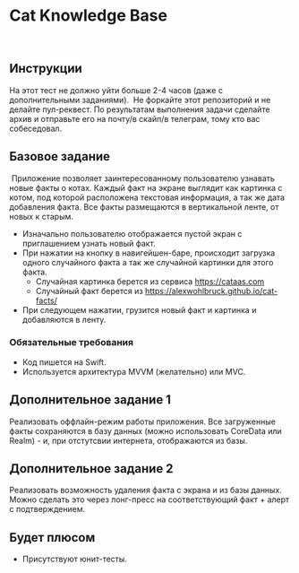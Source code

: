 # Cat Knowledge Base
​
## Инструкции
На этот тест не должно уйти больше 2-4 часов (даже с дополнительными заданиями). 
​
Не форкайте этот репозиторий и не делайте пул-реквест. По результатам выполнения задачи сделайте архив и отправьте его на почту/в скайп/в телеграм, тому кто вас собеседовал.
​
## Базовое задание
​
Приложение позволяет заинтересованному пользователю узнавать новые факты о котах.
Каждый факт на экране выглядит как картинка с котом, под которой расположена текстовая информация, а так же дата добавления факта.
Все факты размещаются в вертикальной ленте, от новых к старым.
​
* Изначально пользователю отображается пустой экран с приглашением узнать новый факт. 
* При нажатии на кнопку в навигейшен-баре, происходит загрузка одного случайного факта а так же случайной картинки для этого факта.
  - Случайная картинка берется из сервиса https://cataas.com
  - Cлучайный факт берется из https://alexwohlbruck.github.io/cat-facts/
* При следующем нажатии, грузится новый факт и картинка и добавляются в ленту.
​
### Обязательные требования
- Код пишется на Swift.
- Используется архитектура MVVM (желательно) или MVC.
​
## Дополнительное задание 1
Реализовать оффлайн-режим работы приложения. 
Все загруженные факты сохраняются в базу данных (можно использовать CoreData или Realm) - и, при отстутсвии интернета, отображаются из базы.
​
## Дополнительное задание 2
Реализовать возможность удаления факта с экрана и из базы данных. 
Можно сделать это через лонг-пресс на соответствующий факт + алерт с подтверждением.
​
## Будет плюсом
- Присутствуют юнит-тесты.
